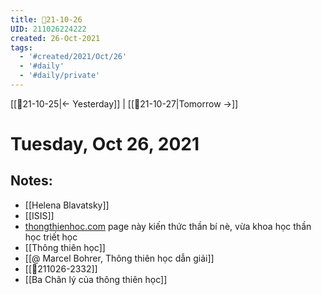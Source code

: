 ```yaml
---
title: 📝21-10-26
UID: 211026224222
created: 26-Oct-2021
tags:
  - '#created/2021/Oct/26'
  - '#daily'
  - '#daily/private'
---
```

[[📝21-10-25|<- Yesterday]] | [[📝21-10-27|Tomorrow ->]]
# Tuesday, Oct 26, 2021

## Notes:
- [[Helena Blavatsky]]
- [[ISIS]]
- [thongthienhoc.com](http://www.thongthienhoc.com/) page này kiến thức thần bí nè, vừa khoa học thần học triết học
- [[Thông thiên học]]
- [[@ Marcel Bohrer, Thông thiên học dẫn giải]]
- [[💬211026-2332]]
- [[Ba Chân lý của thông thiên học]]
